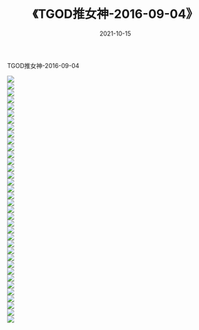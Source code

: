 ﻿---
layout: post
title:  《TGOD推女神-2016-09-04》
date:   2021-10-15
img: http://img.660000.xyz/Sharelink/网络美图/2021/TGOD推女神-2016-09-04/000.jpg
categories: [美女, 清纯, 唯美]
---

TGOD推女神-2016-09-04

  ![](http://img.660000.xyz/Sharelink/网络美图/2021/TGOD推女神-2016-09-04/001.jpg) <br> ![](http://img.660000.xyz/Sharelink/网络美图/2021/TGOD推女神-2016-09-04/002.jpg) <br> ![](http://img.660000.xyz/Sharelink/网络美图/2021/TGOD推女神-2016-09-04/003.jpg) <br> ![](http://img.660000.xyz/Sharelink/网络美图/2021/TGOD推女神-2016-09-04/004.jpg) <br> ![](http://img.660000.xyz/Sharelink/网络美图/2021/TGOD推女神-2016-09-04/005.jpg) <br> ![](http://img.660000.xyz/Sharelink/网络美图/2021/TGOD推女神-2016-09-04/006.jpg) <br> ![](http://img.660000.xyz/Sharelink/网络美图/2021/TGOD推女神-2016-09-04/007.jpg) <br> ![](http://img.660000.xyz/Sharelink/网络美图/2021/TGOD推女神-2016-09-04/008.jpg) <br> ![](http://img.660000.xyz/Sharelink/网络美图/2021/TGOD推女神-2016-09-04/009.jpg) <br> ![](http://img.660000.xyz/Sharelink/网络美图/2021/TGOD推女神-2016-09-04/010.jpg) <br> ![](http://img.660000.xyz/Sharelink/网络美图/2021/TGOD推女神-2016-09-04/011.jpg) <br> ![](http://img.660000.xyz/Sharelink/网络美图/2021/TGOD推女神-2016-09-04/012.jpg) <br> ![](http://img.660000.xyz/Sharelink/网络美图/2021/TGOD推女神-2016-09-04/013.jpg) <br> ![](http://img.660000.xyz/Sharelink/网络美图/2021/TGOD推女神-2016-09-04/014.jpg) <br> ![](http://img.660000.xyz/Sharelink/网络美图/2021/TGOD推女神-2016-09-04/015.jpg) <br> ![](http://img.660000.xyz/Sharelink/网络美图/2021/TGOD推女神-2016-09-04/016.jpg) <br> ![](http://img.660000.xyz/Sharelink/网络美图/2021/TGOD推女神-2016-09-04/017.jpg) <br> ![](http://img.660000.xyz/Sharelink/网络美图/2021/TGOD推女神-2016-09-04/018.jpg) <br> ![](http://img.660000.xyz/Sharelink/网络美图/2021/TGOD推女神-2016-09-04/019.jpg) <br> ![](http://img.660000.xyz/Sharelink/网络美图/2021/TGOD推女神-2016-09-04/020.jpg) <br> ![](http://img.660000.xyz/Sharelink/网络美图/2021/TGOD推女神-2016-09-04/021.jpg) <br> ![](http://img.660000.xyz/Sharelink/网络美图/2021/TGOD推女神-2016-09-04/022.jpg) <br> ![](http://img.660000.xyz/Sharelink/网络美图/2021/TGOD推女神-2016-09-04/023.jpg) <br> ![](http://img.660000.xyz/Sharelink/网络美图/2021/TGOD推女神-2016-09-04/024.jpg) <br> ![](http://img.660000.xyz/Sharelink/网络美图/2021/TGOD推女神-2016-09-04/025.jpg) <br> ![](http://img.660000.xyz/Sharelink/网络美图/2021/TGOD推女神-2016-09-04/026.jpg) <br> ![](http://img.660000.xyz/Sharelink/网络美图/2021/TGOD推女神-2016-09-04/027.jpg) <br> ![](http://img.660000.xyz/Sharelink/网络美图/2021/TGOD推女神-2016-09-04/028.jpg) <br> ![](http://img.660000.xyz/Sharelink/网络美图/2021/TGOD推女神-2016-09-04/029.jpg) <br> ![](http://img.660000.xyz/Sharelink/网络美图/2021/TGOD推女神-2016-09-04/030.jpg) <br> ![](http://img.660000.xyz/Sharelink/网络美图/2021/TGOD推女神-2016-09-04/031.jpg) <br> ![](http://img.660000.xyz/Sharelink/网络美图/2021/TGOD推女神-2016-09-04/032.jpg) <br> ![](http://img.660000.xyz/Sharelink/网络美图/2021/TGOD推女神-2016-09-04/033.jpg) <br> ![](http://img.660000.xyz/Sharelink/网络美图/2021/TGOD推女神-2016-09-04/034.jpg) <br> ![](http://img.660000.xyz/Sharelink/网络美图/2021/TGOD推女神-2016-09-04/035.jpg) <br> ![](http://img.660000.xyz/Sharelink/网络美图/2021/TGOD推女神-2016-09-04/036.jpg) <br>